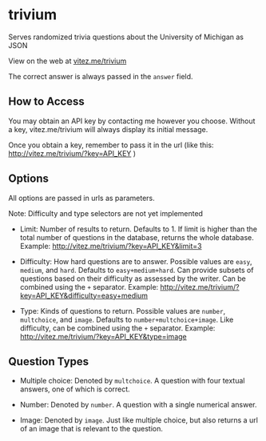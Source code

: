 # trivium
Serves randomized trivia questions about the University of Michigan as JSON

View on the web at [vitez.me/trivium](http://vitez.me/trivium)

The correct answer is always passed in the `answer` field.

## How to Access

You may obtain an API key by contacting me however you choose. Without a key, vitez.me/trivium will always display its initial message.

Once you obtain a key, remember to pass it in the url (like this: http://vitez.me/trivium/?key=API_KEY )

## Options

All options are passed in urls as parameters.

Note: Difficulty and type selectors are not yet implemented

- Limit: Number of results to return. Defaults to 1. If limit is higher than the total number of questions in the database, returns the whole database. Example: http://vitez.me/trivium/?key=API_KEY&limit=3

- Difficulty: How hard questions are to answer. Possible values are `easy`, `medium`, and `hard`. Defaults to `easy+medium+hard`. Can provide subsets of questions based on their difficulty as assessed by the writer. Can be combined using the `+` separator. Example:  http://vitez.me/trivium/?key=API_KEY&difficulty=easy+medium

- Type: Kinds of questions to return. Possible values are `number`, `multchoice`, and `image`. Defaults to `number+multchoice+image`. Like difficulty, can be combined using the `+` separator. Example:  http://vitez.me/trivium/?key=API_KEY&type=image

## Question Types

- Multiple choice: Denoted by `multchoice`. A question with four textual answers, one of which is correct.

- Number: Denoted by `number`. A question with a single numerical answer.

- Image: Denoted by `image`. Just like multiple choice, but also returns a url of an image that is relevant to the question.
